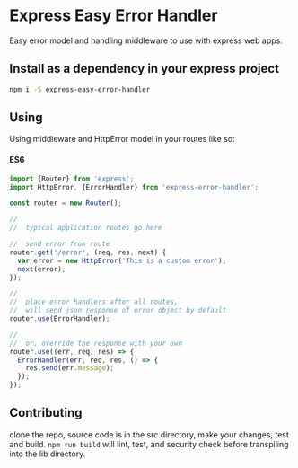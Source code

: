 # Express Easy Error Handler
Easy error model and handling middleware to use with express web apps.
## Install as a dependency in your express project
```sh
npm i -S express-easy-error-handler
```
## Using
Using middleware and HttpError model in your routes like so:

#### ES6
```javascript
import {Router} from 'express';
import HttpError, {ErrorHandler} from 'express-error-handler';

const router = new Router();

//
//  typical application routes go here

//  send error from route
router.get('/error', (req, res, next) {
  var error = new HttpError('This is a custom error');
  next(error);
});

//
//  place error handlers after all routes, 
//  will send json response of error object by default
router.use(ErrorHandler);

//
//  or, override the response with your own
router.use((err, req, res) => {
  ErrorHandler(err, req, res, () => {
    res.send(err.message);
  });
});
```

## Contributing
clone the repo, source code is in the src directory, make your changes, test and build. `npm run build` will lint, test, and security check before transpiling into the lib directory.